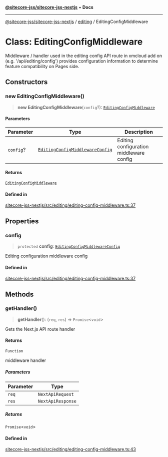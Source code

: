 [**@sitecore-jss/sitecore-jss-nextjs**](../../README.md) • **Docs**

***

[@sitecore-jss/sitecore-jss-nextjs](../../README.md) / [editing](../README.md) / EditingConfigMiddleware

# Class: EditingConfigMiddleware

Middleware / handler used in the editing config API route in xmcloud add on (e.g. '/api/editing/config')
provides configuration information to determine feature compatibility on Pages side.

## Constructors

### new EditingConfigMiddleware()

> **new EditingConfigMiddleware**(`config`?): [`EditingConfigMiddleware`](EditingConfigMiddleware.md)

#### Parameters

| Parameter | Type | Description |
| ------ | ------ | ------ |
| `config`? | [`EditingConfigMiddlewareConfig`](../type-aliases/EditingConfigMiddlewareConfig.md) | Editing configuration middleware config |

#### Returns

[`EditingConfigMiddleware`](EditingConfigMiddleware.md)

#### Defined in

[sitecore-jss-nextjs/src/editing/editing-config-middleware.ts:37](https://github.com/Sitecore/jss/blob/e262abe22bc8a139a1918b5a0c59cdb2b7252133/packages/sitecore-jss-nextjs/src/editing/editing-config-middleware.ts#L37)

## Properties

### config

> `protected` **config**: [`EditingConfigMiddlewareConfig`](../type-aliases/EditingConfigMiddlewareConfig.md)

Editing configuration middleware config

#### Defined in

[sitecore-jss-nextjs/src/editing/editing-config-middleware.ts:37](https://github.com/Sitecore/jss/blob/e262abe22bc8a139a1918b5a0c59cdb2b7252133/packages/sitecore-jss-nextjs/src/editing/editing-config-middleware.ts#L37)

## Methods

### getHandler()

> **getHandler**(): (`req`, `res`) => `Promise`\<`void`\>

Gets the Next.js API route handler

#### Returns

`Function`

middleware handler

##### Parameters

| Parameter | Type |
| ------ | ------ |
| `req` | `NextApiRequest` |
| `res` | `NextApiResponse` |

##### Returns

`Promise`\<`void`\>

#### Defined in

[sitecore-jss-nextjs/src/editing/editing-config-middleware.ts:43](https://github.com/Sitecore/jss/blob/e262abe22bc8a139a1918b5a0c59cdb2b7252133/packages/sitecore-jss-nextjs/src/editing/editing-config-middleware.ts#L43)
